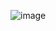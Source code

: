 ![image](https://user-images.githubusercontent.com/44761289/145675486-aa95eea5-1b96-45b6-9ee7-7bec04f2dce3.png)
